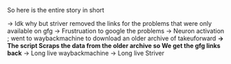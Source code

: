 So here is the entire story in short 

 -> Idk why but striver removed the links for the problems that were only available on gfg
 -> Frustruation to google the problems
 -> Neuron activation ; went to waybackmachine to download an older archive of takeuforward 
 **-> The script Scraps the data from the older archive so We get the gfg links back**
 -> Long live waybackmachine 
 -> Long live Striver
